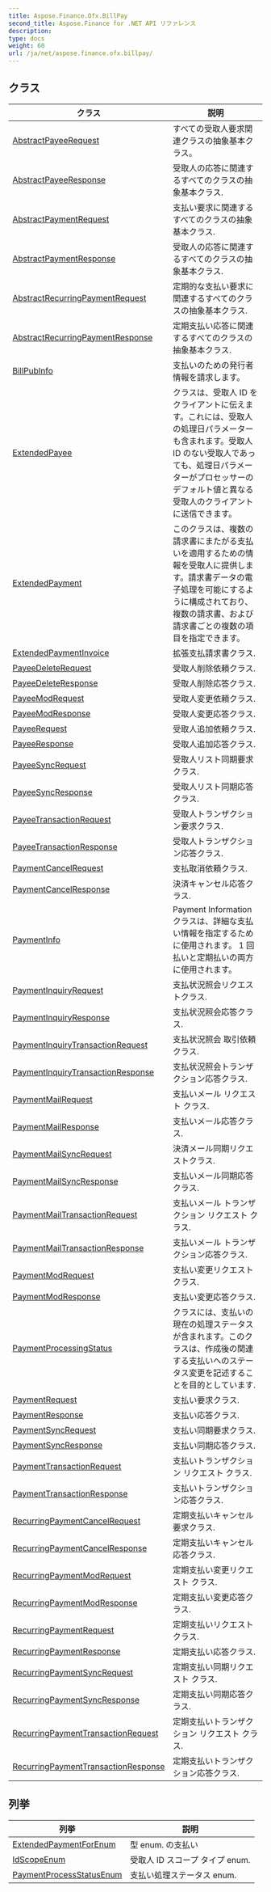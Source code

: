 ```yaml
---
title: Aspose.Finance.Ofx.BillPay
second_title: Aspose.Finance for .NET API リファレンス
description: 
type: docs
weight: 60
url: /ja/net/aspose.finance.ofx.billpay/
---
```



## クラス

| クラス | 説明 |
| --- | --- |
| [AbstractPayeeRequest](./abstractpayeerequest/) | すべての受取人要求関連クラスの抽象基本クラス。 |
| [AbstractPayeeResponse](./abstractpayeeresponse/) | 受取人の応答に関連するすべてのクラスの抽象基本クラス. |
| [AbstractPaymentRequest](./abstractpaymentrequest/) | 支払い要求に関連するすべてのクラスの抽象基本クラス. |
| [AbstractPaymentResponse](./abstractpaymentresponse/) | 受取人の応答に関連するすべてのクラスの抽象基本クラス. |
| [AbstractRecurringPaymentRequest](./abstractrecurringpaymentrequest/) | 定期的な支払い要求に関連するすべてのクラスの抽象基本クラス. |
| [AbstractRecurringPaymentResponse](./abstractrecurringpaymentresponse/) | 定期支払い応答に関連するすべてのクラスの抽象基本クラス. |
| [BillPubInfo](./billpubinfo/) | 支払いのための発行者情報を請求します。 |
| [ExtendedPayee](./extendedpayee/) | クラスは、受取人 ID をクライアントに伝えます。これには、受取人の処理日パラメーターも含まれます。受取人 ID のない受取人であっても、処理日パラメーターがプロセッサーのデフォルト値と異なる受取人のクライアントに送信できます。 |
| [ExtendedPayment](./extendedpayment/) | このクラスは、複数の請求書にまたがる支払いを適用するための情報を受取人に提供します。請求書データの電子処理を可能にするように構成されており、複数の請求書、および請求書ごとの複数の項目を指定できます。 |
| [ExtendedPaymentInvoice](./extendedpaymentinvoice/) | 拡張支払請求書クラス. |
| [PayeeDeleteRequest](./payeedeleterequest/) | 受取人削除依頼クラス. |
| [PayeeDeleteResponse](./payeedeleteresponse/) | 受取人削除応答クラス. |
| [PayeeModRequest](./payeemodrequest/) | 受取人変更依頼クラス. |
| [PayeeModResponse](./payeemodresponse/) | 受取人変更応答クラス. |
| [PayeeRequest](./payeerequest/) | 受取人追加依頼クラス. |
| [PayeeResponse](./payeeresponse/) | 受取人追加応答クラス. |
| [PayeeSyncRequest](./payeesyncrequest/) | 受取人リスト同期要求クラス. |
| [PayeeSyncResponse](./payeesyncresponse/) | 受取人リスト同期応答クラス. |
| [PayeeTransactionRequest](./payeetransactionrequest/) | 受取人トランザクション要求クラス. |
| [PayeeTransactionResponse](./payeetransactionresponse/) | 受取人トランザクション応答クラス. |
| [PaymentCancelRequest](./paymentcancelrequest/) | 支払取消依頼クラス. |
| [PaymentCancelResponse](./paymentcancelresponse/) | 決済キャンセル応答クラス. |
| [PaymentInfo](./paymentinfo/) | Payment Information クラスは、詳細な支払い情報を指定するために使用されます。 1 回払いと定期払いの両方に使用されます。 |
| [PaymentInquiryRequest](./paymentinquiryrequest/) | 支払状況照会リクエストクラス. |
| [PaymentInquiryResponse](./paymentinquiryresponse/) | 支払状況照会応答クラス. |
| [PaymentInquiryTransactionRequest](./paymentinquirytransactionrequest/) | 支払状況照会 取引依頼クラス. |
| [PaymentInquiryTransactionResponse](./paymentinquirytransactionresponse/) | 支払状況照会トランザクション応答クラス. |
| [PaymentMailRequest](./paymentmailrequest/) | 支払いメール リクエスト クラス. |
| [PaymentMailResponse](./paymentmailresponse/) | 支払いメール応答クラス. |
| [PaymentMailSyncRequest](./paymentmailsyncrequest/) | 決済メール同期リクエストクラス. |
| [PaymentMailSyncResponse](./paymentmailsyncresponse/) | 支払いメール同期応答クラス. |
| [PaymentMailTransactionRequest](./paymentmailtransactionrequest/) | 支払いメール トランザクション リクエスト クラス. |
| [PaymentMailTransactionResponse](./paymentmailtransactionresponse/) | 支払いメール トランザクション応答クラス. |
| [PaymentModRequest](./paymentmodrequest/) | 支払い変更リクエスト クラス. |
| [PaymentModResponse](./paymentmodresponse/) | 支払い変更応答クラス. |
| [PaymentProcessingStatus](./paymentprocessingstatus/) | クラスには、支払いの現在の処理ステータスが含まれます。このクラスは、作成後の関連する支払いへのステータス変更を記述することを目的としています. |
| [PaymentRequest](./paymentrequest/) | 支払い要求クラス. |
| [PaymentResponse](./paymentresponse/) | 支払い応答クラス. |
| [PaymentSyncRequest](./paymentsyncrequest/) | 支払い同期要求クラス. |
| [PaymentSyncResponse](./paymentsyncresponse/) | 支払い同期応答クラス. |
| [PaymentTransactionRequest](./paymenttransactionrequest/) | 支払いトランザクション リクエスト クラス. |
| [PaymentTransactionResponse](./paymenttransactionresponse/) | 支払いトランザクション応答クラス. |
| [RecurringPaymentCancelRequest](./recurringpaymentcancelrequest/) | 定期支払いキャンセル要求クラス. |
| [RecurringPaymentCancelResponse](./recurringpaymentcancelresponse/) | 定期支払いキャンセル応答クラス. |
| [RecurringPaymentModRequest](./recurringpaymentmodrequest/) | 定期支払い変更リクエスト クラス. |
| [RecurringPaymentModResponse](./recurringpaymentmodresponse/) | 定期支払い変更応答クラス. |
| [RecurringPaymentRequest](./recurringpaymentrequest/) | 定期支払いリクエスト クラス. |
| [RecurringPaymentResponse](./recurringpaymentresponse/) | 定期支払い応答クラス. |
| [RecurringPaymentSyncRequest](./recurringpaymentsyncrequest/) | 定期支払い同期リクエスト クラス. |
| [RecurringPaymentSyncResponse](./recurringpaymentsyncresponse/) | 定期支払い同期応答クラス. |
| [RecurringPaymentTransactionRequest](./recurringpaymenttransactionrequest/) | 定期支払いトランザクション リクエスト クラス. |
| [RecurringPaymentTransactionResponse](./recurringpaymenttransactionresponse/) | 定期支払いトランザクション応答クラス. |
## 列挙

| 列挙 | 説明 |
| --- | --- |
| [ExtendedPaymentForEnum](./extendedpaymentforenum/) | 型 enum. の支払い |
| [IdScopeEnum](./idscopeenum/) | 受取人 ID スコープ タイプ enum. |
| [PaymentProcessStatusEnum](./paymentprocessstatusenum/) | 支払い処理ステータス enum. |


